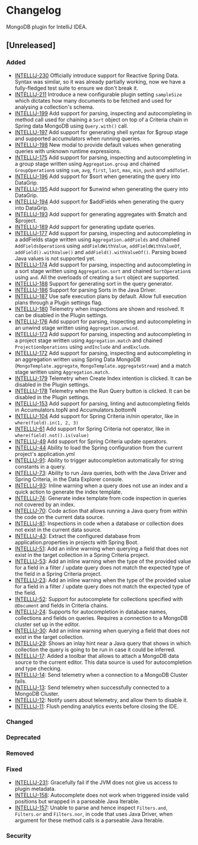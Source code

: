 # Changelog

MongoDB plugin for IntelliJ IDEA.

## [Unreleased]

### Added
* [INTELLIJ-230](https://jira.mongodb.org/browse/INTELLIJ-230) Officially introduce support for Reactive Spring Data. Syntax was similar, so it was already partially working, now we have a fully-fledged test suite to ensure we don't break it.
* [INTELLIJ-211](https://jira.mongodb.org/browse/INTELLIJ-211) Introduce a new configurable plugin setting `sampleSize` which dictates how many documents to be fetched and used for analysing a collection's schema.
* [INTELLIJ-199](https://jira.mongodb.org/browse/INTELLIJ-199) Add support for parsing, inspecting and autocompleting in method call used for chaining a `Sort` object on top of a Criteria chain in Spring data MongoDB using `Query.with()` call.
* [INTELLIJ-197](https://jira.mongodb.org/browse/INTELLIJ-197) Add support for generating shell syntax for $group stage and supported accumulators when running queries.
* [INTELLIJ-198](https://jira.mongodb.org/browse/INTELLIJ-198) New modal to provide default values when generating queries with unknown runtime expressions.
* [INTELLIJ-175](https://jira.mongodb.org/browse/INTELLIJ-175) Add support for parsing, inspecting and autocompleting in a group stage written using `Aggregation.group` and chained `GroupOperation`s using `sum`, `avg`, `first`, `last`, `max`, `min`, `push` and `addToSet`.
* [INTELLIJ-196](https://jira.mongodb.org/browse/INTELLIJ-196) Add support for $sort when generating the query into DataGrip.
* [INTELLIJ-195](https://jira.mongodb.org/browse/INTELLIJ-195) Add support for $unwind when generating the query into DataGrip.
* [INTELLIJ-194](https://jira.mongodb.org/browse/INTELLIJ-194) Add support for $addFields when generating the query into DataGrip.
* [INTELLIJ-193](https://jira.mongodb.org/browse/INTELLIJ-193) Add support for generating aggregates with $match and $project.
* [INTELLIJ-189](https://jira.mongodb.org/browse/INTELLIJ-189) Add support for generating update queries.
* [INTELLIJ-177](https://jira.mongodb.org/browse/INTELLIJ-177) Add support for parsing, inspecting and autocompleting in a addFields stage written using `Aggregation.addFields` and chained `AddFieldsOperation`s using `addFieldWithValue`, `addFieldWithValueOf`, `addField().withValue()` and `addField().withValueOf()`. Parsing boxed Java values is not supported yet.
* [INTELLIJ-174](https://jira.mongodb.org/browse/INTELLIJ-174) Add support for parsing, inspecting and autocompleting in a sort stage written using `Aggregation.sort` and chained `SortOperation`s using `and`. All the overloads of creating a `Sort` object are supported.
* [INTELLIJ-188](https://jira.mongodb.org/browse/INTELLIJ-188) Support for generating sort in the query generator.
* [INTELLIJ-186](https://jira.mongodb.org/browse/INTELLIJ-186) Support for parsing Sorts in the Java Driver.
* [INTELLIJ-187](https://jira.mongodb.org/browse/INTELLIJ-187) Use safe execution plans by default. Allow full execution
  plans through a Plugin settings flag.
* [INTELLIJ-180](https://jira.mongodb.org/browse/INTELLIJ-180) Telemetry when inspections are shown and resolved.
  It can be disabled in the Plugin settings.
* [INTELLIJ-176](https://jira.mongodb.org/browse/INTELLIJ-176) Add support for parsing, inspecting and autocompleting in an unwind stage written using `Aggregation.unwind`.
* [INTELLIJ-173](https://jira.mongodb.org/browse/INTELLIJ-173) Add support for parsing, inspecting and autocompleting in a project stage written using `Aggregation.match` and chained `ProjectionOperations` using `andInclude` and `andExclude`.
* [INTELLIJ-172](https://jira.mongodb.org/browse/INTELLIJ-172) Add support for parsing, inspecting and autocompleting in an aggregation written using Spring Data MongoDB (`MongoTemplate.aggregate`, `MongoTemplate.aggregateStream`) and a match stage written using `Aggregation.match`.
* [INTELLIJ-179](https://jira.mongodb.org/browse/INTELLIJ-179) Telemetry when Create Index intention is clicked.
  It can be disabled in the Plugin settings.
* [INTELLIJ-178](https://jira.mongodb.org/browse/INTELLIJ-178) Telemetry when the Run Query button is clicked.
  It can be disabled in the Plugin settings.
* [INTELLIJ-153](https://jira.mongodb.org/browse/INTELLIJ-153) Add support for parsing, linting and
  autocompleting fields in Accumulators.topN and Accumulators.bottomN
* [INTELLIJ-104](https://jira.mongodb.org/browse/INTELLIJ-104) Add support for Spring Criteria
  in/nin operator, like in `where(field).in(1, 2, 3)`
* [INTELLIJ-61](https://jira.mongodb.org/browse/INTELLIJ-61) Add support for Spring Criteria
  not operator, like in `where(field).not().is(value)`
* [INTELLIJ-49](https://jira.mongodb.org/browse/INTELLIJ-49) Add support for Spring Criteria
update operators.
* [INTELLIJ-44](https://jira.mongodb.org/browse/INTELLIJ-44) Ability to load the Spring configuration from
the current project's application.yml
* [INTELLIJ-91](https://jira.mongodb.org/browse/INTELLIJ-91): Ability to trigger autocompletion automatically for string constants
in a query.
* [INTELLIJ-73](https://jira.mongodb.org/browse/INTELLIJ-73): Ability to run Java queries, both with the Java Driver and
Spring Criteria, in the Data Explorer console.
* [INTELLIJ-93](https://jira.mongodb.org/browse/INTELLIJ-93): Inline warning when a query does not use an index and
a quick action to generate the index template.
* [INTELLIJ-74](https://jira.mongodb.org/browse/INTELLIJ-74): Generate index template from code inspection in queries not
covered by an index.
* [INTELLIJ-70](https://jira.mongodb.org/browse/INTELLIJ-70): Code action that allows running a Java query from within the code
on the current data source.
* [INTELLIJ-81](https://jira.mongodb.org/browse/INTELLIJ-81): Inspections in code when a database or collection does not exist
in the current data source.
* [INTELLIJ-43](https://jira.mongodb.org/browse/INTELLIJ-43): Extract the configured database from application.properties
in projects with Spring Boot.
* [INTELLIJ-51](https://jira.mongodb.org/browse/INTELLIJ-51): Add an inline warning when querying a field that does not
  exist in the target collection in a Spring Criteria project.
* [INTELLIJ-53](https://jira.mongodb.org/browse/INTELLIJ-53): Add an inline warning when the type of the provided value
  for a field in a filter / update query does not match the expected type of the field in a Spring Criteria project.
* [INTELLIJ-23](https://jira.mongodb.org/browse/INTELLIJ-23): Add an inline warning when the type of the provided value
  for a field in a filter / update query does not match the expected type of the field.
* [INTELLIJ-52](https://jira.mongodb.org/browse/INTELLIJ-52): Support for autocomplete for collections specified with 
`@Document` and fields in Criteria chains.  
* [INTELLIJ-24](https://jira.mongodb.org/browse/INTELLIJ-30): Supports for autocompletion in database names, collections and fields on queries. Requires 
a connection to a MongoDB cluster set up in the editor.
* [INTELLIJ-30](https://jira.mongodb.org/browse/INTELLIJ-30): Add an inline warning when querying a field that does not exist in the target
collection.
* [INTELLIJ-29](https://jira.mongodb.org/browse/INTELLIJ-29): Shows an inlay hint near a Java query that shows in which collection the query is
going to be run in case it could be inferred.
* [INTELLIJ-17](https://jira.mongodb.org/browse/INTELLIJ-17): Added a toolbar that allows to attach a MongoDB data source to the current editor.
This data source is used for autocompletion and type checking.
* [INTELLIJ-14](https://jira.mongodb.org/browse/INTELLIJ-14): Send telemetry when a connection to a MongoDB Cluster fails.
* [INTELLIJ-13](https://jira.mongodb.org/browse/INTELLIJ-13): Send telemetry when successfully connected to a MongoDB Cluster.
* [INTELLIJ-12](https://jira.mongodb.org/browse/INTELLIJ-12): Notify users about telemetry, and allow them to disable it.
* [INTELLIJ-11](https://jira.mongodb.org/browse/INTELLIJ-11): Flush pending analytics events before closing the IDE.

### Changed

### Deprecated

### Removed

### Fixed
* [INTELLIJ-231](https://jira.mongodb.org/browse/INTELLIJ-231): Gracefully fail if the JVM does not give us access to plugin metadata. 
* [INTELLIJ-158](https://jira.mongodb.org/browse/INTELLIJ-158): Autocomplete does not work when triggered inside valid positions but wrapped in a parseable Java Iterable. 
* [INTELLIJ-157](https://jira.mongodb.org/browse/INTELLIJ-157): Unable to parse and hence inspect `Filters.and`, `Filters.or` and `Filters.nor`, in code that uses Java Driver, when argument for these method calls is a parseable Java Iterable. 

### Security
